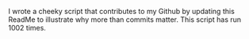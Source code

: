 I wrote a cheeky script that contributes to my Github by updating this ReadMe to illustrate why more than commits matter. This script has run 1002 times.